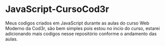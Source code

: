 # JavaScript-CursoCod3r
 Meus codigos criados em JavaScript durante as aulas do curso Web Moderno da Cod3r, são bem simples pois estou no incio do curso, estarei adicionando mais codigos nesse repositório conforme o andamento das aulas.
